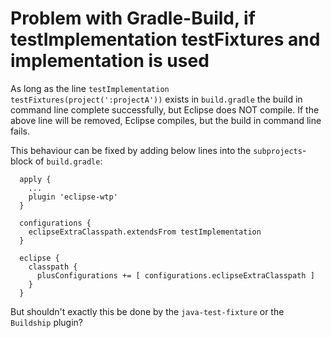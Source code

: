# Problem with Gradle-Build, if testImplementation testFixtures and implementation is used
As long as the line `testImplementation testFixtures(project(':projectA'))` exists in `build.gradle` the build in command line complete successfully, but Eclipse does NOT compile.
If the above line will be removed, Eclipse compiles, but the build in command line fails.

This behaviour can be fixed by adding below lines into the `subprojects`-block of `build.gradle`:
```
  apply {
    ...
    plugin 'eclipse-wtp'
  }

  configurations {
    eclipseExtraClasspath.extendsFrom testImplementation
  }
  
  eclipse {
    classpath {
      plusConfigurations += [ configurations.eclipseExtraClasspath ]
    }
  }
```
But shouldn't exactly this be done by the `java-test-fixture` or the `Buildship` plugin?

